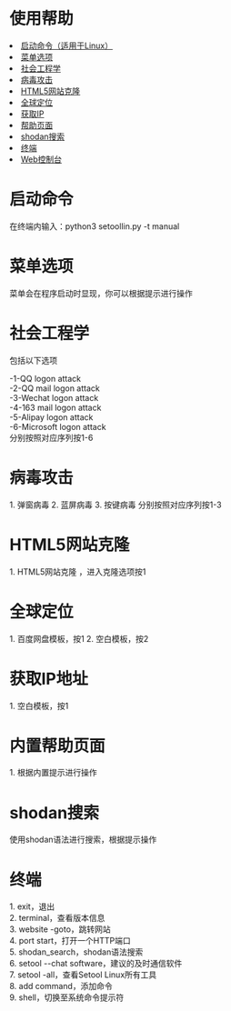 # 使用帮助

<li><a href='#start'>启动命令（适用于Linux）</a></li>
<li><a href='#meau'>菜单选项</a></li>
<li><a href='#social'>社会工程学</a></li>
<li><a href='#virus'>病毒攻击</a></li>
<li><a href='#clone'>HTML5网站克隆</a></li>
<li><a href='#GPS'>全球定位</a></li>
<li><a href='#ip'>获取IP</a></li>
<li><a href='#help'>帮助页面</a></li>
<li><a href='#shodan'>shodan搜索</a></li>
<li><a href='#terminal'>终端</a></li>
<li><a href=''>Web控制台</a></li>

# 启动命令
<p name='start'>在终端内输入：python3 setoollin.py -t manual</P>

# 菜单选项
<p name='meau'>菜单会在程序启动时显现，你可以根据提示进行操作</p>

# 社会工程学
<p name='social'>包括以下选项</p>
-1-QQ logon attack<br />
-2-QQ mail logon attack<br />
-3-Wechat logon attack<br />
-4-163 mail logon attack<br />
-5-Alipay logon attack<br />
-6-Microsoft logon attack<br />
分别按照对应序列按1-6

# 病毒攻击
<p name='virus'></p>
1. 弹窗病毒
2. 蓝屏病毒
3. 按键病毒
分别按照对应序列按1-3

# HTML5网站克隆
<p name='clone'></p>
1. HTML5网站克隆 ，进入克隆选项按1

# 全球定位
<p name='GPS'></p>
1. 百度网盘模板，按1
2. 空白模板，按2

# 获取IP地址
<p name='ip'></p>
1. 空白模板，按1

# 内置帮助页面
<p name='help'></p>
1. 根据内置提示进行操作

# shodan搜索
<p name='shodan'></p>
使用shodan语法进行搜索，根据提示操作

# 终端
<p name='terminal'></p>
1. exit，退出<br />
2. terminal，查看版本信息<br />
3. website -goto，跳转网站<br />
4. port start，打开一个HTTP端口<br />
5. shodan_search，shodan语法搜索<br />
6. setool --chat software，建议的及时通信软件<br />
7. setool -all，查看Setool Linux所有工具<br />
8. add command，添加命令<br />
9. shell，切换至系统命令提示符<br />

